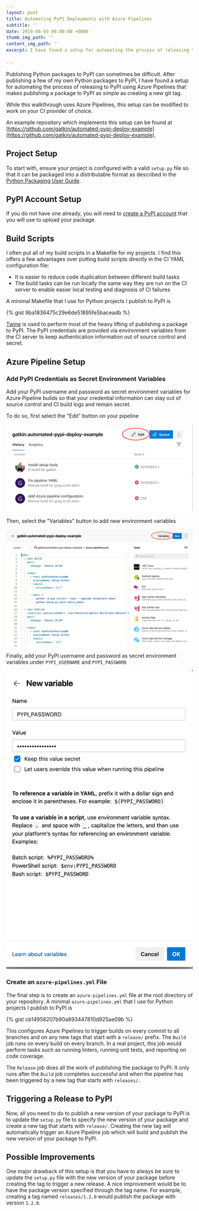 ```yaml
---
layout: post
title: Automating PyPI Deployments with Azure Pipelines
subtitle: ''
date: 2019-08-03 06:00:00 +0000
thumb_img_path: ''
content_img_path: ''
excerpt: I have found a setup for automating the process of releasing to PyPI using Azure Pipelines that makes publishing a package to PyPI as simple as creating a new git tag.

---
```


Publishing Python packages to PyPI can sometimes be difficult. After publishing a few of my own Python packages to PyPI, I have found a setup for automating the process of releasing to PyPI using Azure Pipelines that makes publishing a package to PyPI as simple as creating a new git tag.

While this walkthrough uses Azure Pipelines, this setup can be modified to work on your CI provider of choice.

An example repository which implements this setup can be found at [https://github.com/gatkin/automated-pypi-deploy-example](https://github.com/gatkin/automated-pypi-deploy-example).

## Project Setup

To start with, ensure your project is configured with a valid `setup.py` file so that it can be packaged into a distributable format as described in the [Python Packaging User Guide](https://packaging.python.org/tutorials/packaging-projects/).

## PyPI Account Setup

If you do not have one already, you will need to [create a PyPI account](https://pypi.org/account/register/) that you will use to upload your package.

## Build Scripts

I often put all of my build scripts in a Makefile for my projects. I find this offers a few advantages over putting build scripts directly in the CI YAML configuration file:

- It is easier to reduce code duplication between different build tasks
- The build tasks can be run locally the same way they are run on the CI server to enable easier local testing and diagnosis of CI failures

A minimal Makefile that I use for Python projects I publish to PyPI is

{% gist 9ba1836475c29e6de51895fe5baceadb %}

[Twine](https://twine.readthedocs.io/en/latest/) is used to perform most of the heavy lifting of publishing a package to PyPI. The PyPI credentials are provided via environment variables from the CI server to keep authentication information out of source control and secret.

## Azure Pipeline Setup

### Add PyPI Credentials as Secret Environment Variables

Add your PyPI username and password as secret environment variables for Azure Pipeline builds so that your credential information can stay out of source control and CI build logs and remain secret.

To do so, first select the "Edit" button on your pipeline

![](/images/automating-pypi-deployments/EditPipeline.png)

Then, select the "Variables" button to add new environment variables

![](/images/automating-pypi-deployments/EditVariables.png)

Finally, add your PyPI username and password as secret environment variables under `PYPI_USERNAME` and `PYPI_PASSWORD`

![](/images/automating-pypi-deployments/AddVariable.png)


### Create an `azure-pipelines.yml` File

The final step is to create an `azure-pipelines.yml` file at the root directory of your repository. A minimal `azure-pipelines.yml` that I use for Python projects I publish to PyPI is

{% gist cb14958207b90a893447810d925ae09b %}

This configures Azure Pipelines to trigger builds on every commit to all branches and on any new tags that start with a `release/` prefix. The `Build` job runs on every build on every branch. In a real project, this job would perform tasks such as running linters, running unit tests, and reporting on code coverage.

The `Release` job does all the work of publishing the package to PyPI. It only runs after the `Build` job completes successful and when the pipeline has been triggered by a new tag that starts with `releases/`.

## Triggering a Release to PyPI

Now, all you need to do to publish a new version of your package to PyPI is to update the `setup.py` file to specify the new version of your package and create a new tag that starts with `release/`. Creating the new tag will automatically trigger an Azure Pipeline job which will build and publish the new version of your package to PyPI.

## Possible Improvements

One major drawback of this setup is that you have to always be sure to update the `setup.py` file with the new version of your package before creating the tag to trigger a new release. A nice improvement would be to have the package version specified through the tag name. For example, creating a tag named `releases/1.2.0` would publish the package with version `1.2.0`.
